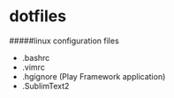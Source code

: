 dotfiles
========

#####linux configuration files
* .bashrc
* .vimrc
* .hgignore (Play Framework application)
* .SublimText2
